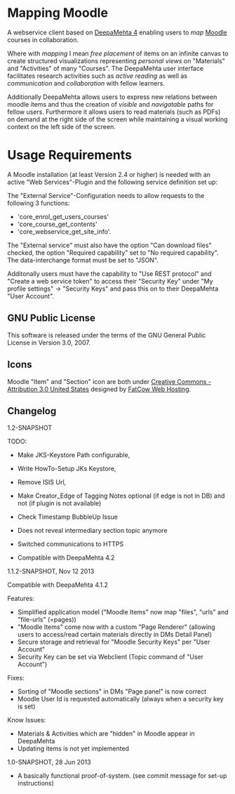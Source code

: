 
# Mapping Moodle

A webservice client based on [DeepaMehta 4](https://www.deepamehta.de/) enabling users to *map* [Moodle](http://download.moodle.org/) courses in collaboration.

Where with *mapping* I mean *free placement* of items on an infinite canvas to create structured visualizations representing *personal views* on "Materials" and "Activities" of many "Courses". The DeepaMehta user interface facilitates research activities such as *active reading* as well as *communication* and *collaboration* with fellow learners.

Additionally DeepaMehta allows users to express new relations between moodle items and thus the creation of *visible* and *navigatable* paths for fellow users. Furthermore it allows users to read materials (such as PDFs) on demand at the right side of the screen while maintaining a visual working context on the left side of the screen.


# Usage Requirements

A Moodle installation (at least Version 2.4 or higher) is needed with an active "Web Services"-Plugin and the following service definition set up:

The "External Service"-Configuration needs to allow requests to the following 3 functions: 

* 'core_enrol_get_users_courses'
* 'core_course_get_contents'
* 'core_webservice_get_site_info'. 

The "External service" must also have the option "Can download files" checked, the option "Required capability" set to "No required capability". The data-interchange format must be set to "JSON".

Additonally users must have the capability to "Use REST protocol" and "Create a web service token" to access their "Security Key" under "My profile settings" -> "Security Keys" and pass this on to their DeepaMehta "User Account".


## GNU Public License

This software is released under the terms of the GNU General Public License in Version 3.0, 2007.

## Icons

Moodle "Item" and "Section" icon are both under [Creative Commons - Attribution 3.0 United States](http://creativecommons.org/licenses/by/3.0/us/) designed by [FatCow Web Hosting](http://www.fatcow.com/).

## Changelog

1.2-SNAPSHOT

TODO: 
- Make JKS-Keystore Path configurable, 
- Write HowTo-Setup JKs Keystore, 
- Remove ISIS Url, 
- Make Creator_Edge of Tagging Notes optional (if edge is not in DB) and not (if plugin is not available)
- Check Timestamp BubbleUp Issue

- Does not reveal intermediary section topic anymore
- Switched communications to HTTPS
- Compatible with DeepaMehta 4.2

1.1.2-SNAPSHOT, Nov 12 2013

Compatible with DeepaMehta 4.1.2

Features:
- Simplified application model
  ("Moodle Items" now map "files", "urls" and "file-urls" (=pages))
- "Moodle Items" come now with a custom "Page Renderer" 
  (allowing users to access/read certain materials directly in DMs Detail Panel)
- Secure storage and retrieval for "Moodle Security Keys" per "User Account"
- Security Key can be set via Webclient (Topic command of "User Account")

Fixes:
- Sorting of "Moodle sections" in DMs "Page panel" is now correct
- Moodle User Id is requested automatically (always when a security key is set)

Know Issues:
- Materials & Activities which are "hidden" in Moodle appear in DeepaMehta
- Updating items is not yet implemented


1.0-SNAPSHOT, 28 Jun 2013

- A basically functional proof-of-system. 
  (see commit message for set-up instructions)

